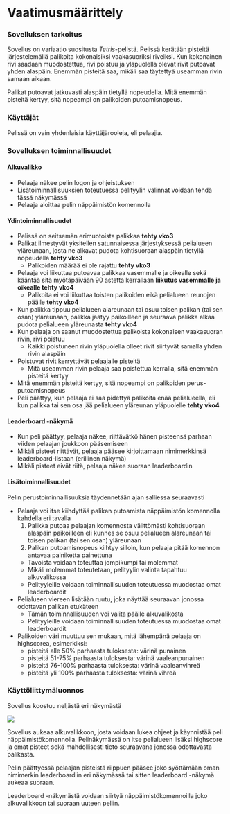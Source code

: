 # Vaatimusmäärittely

### Sovelluksen tarkoitus

Sovellus on variaatio suositusta *Tetris*-pelistä. Pelissä kerätään pisteitä järjestelemällä palikoita kokonaisiksi vaakasuoriksi riveiksi. Kun kokonainen rivi saadaan muodostettua, rivi poistuu ja yläpuolella olevat rivit putoavat yhden alaspäin. Enemmän pisteitä saa, mikäli saa täytettyä useamman rivin samaan aikaan.

Palikat putoavat jatkuvasti alaspäin tietyllä nopeudella. Mitä enemmän pisteitä kertyy, sitä nopeampi on palikoiden putoamisnopeus.

### Käyttäjät

Pelissä on vain yhdenlaisia käyttäjärooleja, eli pelaajia.

### Sovelluksen toiminnallisuudet

#### Alkuvalikko

- Pelaaja näkee pelin logon ja ohjeistuksen
- Lisätoiminnallisuuksien toteutuessa pelityylin valinnat voidaan tehdä tässä näkymässä
- Pelaaja aloittaa pelin näppäimistön komennolla

#### Ydintoiminnallisuudet

- Pelissä on seitsemän erimuotoista palikkaa **tehty vko3**
- Palikat ilmestyvät yksitellen satunnaisessa järjestyksessä pelialueen yläreunaan, josta ne alkavat pudota kohtisuoraan alaspäin tietyllä nopeudella **tehty vko3**
  - Palikoiden määrää ei ole rajattu **tehty vko3**
- Pelaaja voi liikuttaa putoavaa palikkaa vasemmalle ja oikealle sekä kääntää sitä myötäpäivään 90 astetta kerrallaan **liikutus vasemmalle ja oikealle tehty vko4**
  - Palikoita ei voi liikuttaa toisten palikoiden eikä pelialueen reunojen päälle **tehty vko4**
- Kun palikka tippuu pelialueen alareunaan tai osuu toisen palikan (tai sen osan) yläreunaan, palikka jäätyy paikoilleen ja seuraava palikka alkaa pudota pelialueen yläreunasta **tehty vko4**
- Kun pelaaja on saanut muodostettua palikoista kokonaisen vaakasuoran rivin, rivi poistuu
  - Kaikki poistuneen rivin yläpuolella olleet rivit siirtyvät samalla yhden rivin alaspäin
- Poistuvat rivit kerryttävät pelaajalle pisteitä
  - Mitä useamman rivin pelaaja saa poistettua kerralla, sitä enemmän pisteitä kertyy
- Mitä enemmän pisteitä kertyy, sitä nopeampi on palikoiden perus-putoamisnopeus
- Peli päättyy, kun pelaaja ei saa pidettyä palikoita enää pelialueella, eli kun palikka tai sen osa jää pelialueen yläreunan yläpuolelle **tehty vko4**

#### Leaderboard -näkymä

- Kun peli päättyy, pelaaja näkee, riittävätkö hänen pisteensä parhaan viiden pelaajan joukkoon pääsemiseen
- Mikäli pisteet riittävät, pelaaja pääsee kirjoittamaan nimimerkkinsä leaderboard-listaan (erillinen näkymä)
- Mikäli pisteet eivät riitä, pelaaja näkee suoraan leaderboardin

#### Lisätoiminnallisuudet

Pelin perustoiminnallisuuksia täydennetään ajan salliessa seuraavasti

- Pelaaja voi itse kiihdyttää palikan putoamista näppäimistön komennolla kahdella eri tavalla
    1. Palikka putoaa pelaajan komennosta välittömästi kohtisuoraan alaspäin paikoilleen eli kunnes se osuu pelialueen alareunaan tai toisen palikan (tai sen osan) yläreunaan
    2. Palikan putoamisnopeus kiihtyy silloin, kun pelaaja pitää komennon antavaa painiketta painettuna
    - Tavoista voidaan toteuttaa jompikumpi tai molemmat
    - Mikäli molemmat toteutetaan, pelityylin valinta tapahtuu alkuvalikossa
    - Pelityyleille voidaan toiminnallisuuden toteutuessa muodostaa omat leaderboardit
- Pelialueen viereen lisätään ruutu, joka näyttää seuraavan jonossa odottavan palikan etukäteen
  - Tämän toiminnallisuuden voi valita päälle alkuvalikosta
  - Pelityyleille voidaan toiminnallisuuden toteutuessa muodostaa omat leaderboardit
- Palikoiden väri muuttuu sen mukaan, mitä lähempänä pelaaja on highscorea, esimerkiksi:
  - pisteitä alle 50% parhaasta tuloksesta: värinä punainen
  - pisteitä 51-75% parhaasta tuloksesta: värinä vaaleanpunainen
  - pisteitä 76-100% parhaasta tuloksesta: värinä vaaleanvihreä
  - pisteitä yli 100% parhaasta tuloksesta: värinä vihreä

### Käyttöliittymäluonnos

Sovellus koostuu neljästä eri näkymästä

<img src="https://github.com/Marcestus/ot-harjoitustyo/blob/master/dokumentaatio/kuvat/kayttoliittymaluonnos.jpg">

Sovellus aukeaa alkuvalikkoon, josta voidaan lukea ohjeet ja käynnistää peli näppäimistökomennolla. Pelinäkymässä on itse pelialueen lisäksi highscore ja omat pisteet sekä mahdollisesti tieto seuraavana jonossa odottavasta palikasta.

Pelin päättyessä pelaajan pisteistä riippuen pääsee joko syöttämään oman nimimerkin leaderboardiin eri näkymässä tai sitten leaderboard -näkymä aukeaa suoraan.

Leaderboard -näkymästä voidaan siirtyä näppäimistökomennoilla joko alkuvalikkoon tai suoraan uuteen peliin.
